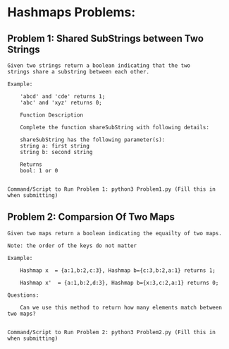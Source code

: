 # Hashmaps Problems:

## Problem 1: Shared SubStrings between Two Strings

    Given two strings return a boolean indicating that the two
    strings share a substring between each other.

    Example:

        'abcd' and 'cde' returns 1;
        'abc' and 'xyz' returns 0;

        Function Description

        Complete the function shareSubString with following details:

        shareSubString has the following parameter(s):
        string a: first string
        string b: second string

        Returns
        bool: 1 or 0


    Command/Script to Run Problem 1: python3 Problem1.py (Fill this in when submitting)

## Problem 2: Comparsion Of Two Maps

    Given two maps return a boolean indicating the equailty of two maps.

    Note: the order of the keys do not matter

    Example:

        Hashmap x  = {a:1,b:2,c:3}, Hashmap b={c:3,b:2,a:1} returns 1;

        Hashmap x'  = {a:1,b:2,d:3}, Hashmap b={x:3,c:2,a:1} returns 0;

    Questions:

        Can we use this method to return how many elements match between two maps?


    Command/Script to Run Problem 2: python3 Problem2.py (Fill this in when submitting)
